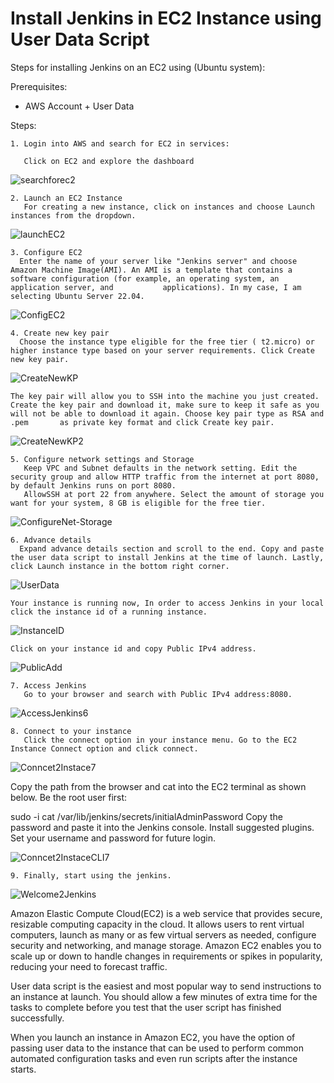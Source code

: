 # Install Jenkins in EC2 Instance using User Data Script

Steps for installing Jenkins on an EC2 using (Ubuntu system):
   
Prerequisites:

   -  AWS Account + User Data


Steps:

    1. Login into AWS and search for EC2 in services:
    
       Click on EC2 and explore the dashboard
       
   ![searchforec2](https://github.com/aa-cloudengineer/CI-CD/assets/144057103/f1d97b4f-1e2b-47ce-9587-ac906fbe81fc)
    
    2. Launch an EC2 Instance
       For creating a new instance, click on instances and choose Launch instances from the dropdown.

   ![launchEC2](https://github.com/aa-cloudengineer/CI-CD/assets/144057103/bb1c0f95-beb5-45a5-9f11-fa7409c87a9c)

    3. Configure EC2
      Enter the name of your server like "Jenkins server" and choose Amazon Machine Image(AMI). An AMI is a template that contains a software configuration (for example, an operating system, an application server, and           applications). In my case, I am selecting Ubuntu Server 22.04.

   ![ConfigEC2](https://github.com/aa-cloudengineer/CI-CD/assets/144057103/0544a343-7c19-4528-8c74-e3205140aeeb)

    4. Create new key pair
      Choose the instance type eligible for the free tier ( t2.micro) or higher instance type based on your server requirements. Click Create new key pair.

   ![CreateNewKP](https://github.com/aa-cloudengineer/CI-CD/assets/144057103/3d14d4cb-eeee-4d2e-95a9-634e688166d8)

    The key pair will allow you to SSH into the machine you just created. Create the key pair and download it, make sure to keep it safe as you will not be able to download it again. Choose key pair type as RSA and .pem       as private key format and click Create key pair.   

   ![CreateNewKP2](https://github.com/aa-cloudengineer/CI-CD/assets/144057103/e0da789b-ddb2-4640-acf1-a455878f3b38)
    
    5. Configure network settings and Storage
       Keep VPC and Subnet defaults in the network setting. Edit the security group and allow HTTP traffic from the internet at port 8080, by default Jenkins runs on port 8080. 
       AllowSSH at port 22 from anywhere. Select the amount of storage you want for your system, 8 GB is eligible for the free tier.

   ![ConfigureNet-Storage](https://github.com/aa-cloudengineer/CI-CD/assets/144057103/72ee85ff-3398-4095-a189-0d4e647a9556)

    6. Advance details
      Expand advance details section and scroll to the end. Copy and paste the user data script to install Jenkins at the time of launch. Lastly, click Launch instance in the bottom right corner.

   ![UserData](https://github.com/aa-cloudengineer/CI-CD/assets/144057103/5e7c3b22-13d2-491a-90fe-9161ae66108b)

    Your instance is running now, In order to access Jenkins in your local click the instance id of a running instance.

   ![InstanceID](https://github.com/aa-cloudengineer/CI-CD/assets/144057103/aaf52423-7379-4ce7-ad90-bd26ddc3cd64)

    Click on your instance id and copy Public IPv4 address.
    
   ![PublicAdd](https://github.com/aa-cloudengineer/CI-CD/assets/144057103/be87afe0-5a8b-4918-b961-e4c7217dab0a)
    
    7. Access Jenkins
       Go to your browser and search with Public IPv4 address:8080.

   ![AccessJenkins6](https://github.com/aa-cloudengineer/CI-CD/assets/144057103/a0c223cb-b8a1-4db7-9967-493658a6c029)

    8. Connect to your instance
       Click the connect option in your instance menu. Go to the EC2 Instance Connect option and click connect.

   ![Conncet2Instace7](https://github.com/aa-cloudengineer/CI-CD/assets/144057103/4beeb54a-352c-44dc-97b6-94f018c1e16e)

   Copy the path from the browser and cat into the EC2 terminal as shown below. Be the root user first:

   sudo -i
   cat /var/lib/jenkins/secrets/initialAdminPassword
   Copy the password and paste it into the Jenkins console. Install suggested plugins. Set your username and password for future login.

   ![Conncet2InstaceCLI7](https://github.com/aa-cloudengineer/CI-CD/assets/144057103/a9ae0450-a9e7-4409-9cae-38c980aa4cad)
   
    9. Finally, start using the jenkins.
    
   ![Welcome2Jenkins](https://github.com/aa-cloudengineer/CI-CD/assets/144057103/c68a1802-30e3-4ea6-941d-355be1ce6b0e)

Amazon Elastic Compute Cloud(EC2) is a web service that provides secure, resizable computing capacity in the cloud. It allows users to rent virtual computers, launch as many or as few virtual servers as needed, configure security and networking, and manage storage. Amazon EC2 enables you to scale up or down to handle changes in requirements or spikes in popularity, reducing your need to forecast traffic.

User data script is the easiest and most popular way to send instructions to an instance at launch. You should allow a few minutes of extra time for the tasks to complete before you test that the user script has finished successfully.

When you launch an instance in Amazon EC2, you have the option of passing user data to the instance that can be used to perform common automated configuration tasks and even run scripts after the instance starts.
